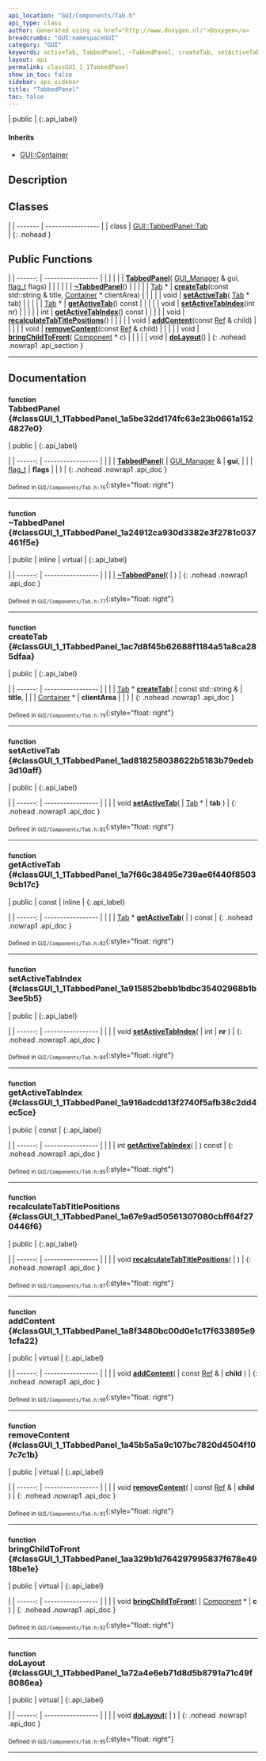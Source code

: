 ```yaml
---
api_location: "GUI/Components/Tab.h"
api_type: class
author: Generated using <a href="http://www.doxygen.nl/">Doxygen</a>
breadcrumbs: "GUI:namespaceGUI"
category: "GUI"
keywords: activeTab, TabbedPanel, ~TabbedPanel, createTab, setActiveTab, getActiveTab, setActiveTabIndex, getActiveTabIndex, recalculateTabTitlePositions, addContent, removeContent, bringChildToFront, doLayout
layout: api
permalink: classGUI_1_1TabbedPanel
show_in_toc: false
sidebar: api_sidebar
title: "TabbedPanel"
toc: false
---
```


| public |
{:.api_label}

#### Inherits

* [GUI::Container](classGUI_1_1Container)


## Description





## Classes

|
| ------- | ----------------- |
| class | [GUI::TabbedPanel::Tab](classGUI_1_1TabbedPanel_1_1Tab) <br/>  |
{: .nohead }


## Public Functions

|
| ------: | ----------------- |
|  | |
|  | **[TabbedPanel](#classGUI_1_1TabbedPanel_1a5be32dd174fc63e23b0661a1524827e0)**( [GUI_Manager](classGUI_1_1GUI%5F%5FManager) & gui,  [flag_t](classGUI_1_1Component#classGUI_1_1Component_1aa86a1fd78119640545900da0f8f620bd)  flags) |
|  | |
|  | **[~TabbedPanel](#classGUI_1_1TabbedPanel_1a24912ca930d3382e3f2781c037461f5e)**() |
|  | |
| [Tab](classGUI_1_1TabbedPanel_1_1Tab) * | **[createTab](#classGUI_1_1TabbedPanel_1ac7d8f45b62688f1184a51a8ca285dfaa)**(const std::string & title,  [Container](classGUI_1_1Container) * clientArea) |
|  | |
| void | **[setActiveTab](#classGUI_1_1TabbedPanel_1ad818258038622b5183b79edeb3d10aff)**( [Tab](classGUI_1_1TabbedPanel_1_1Tab) * tab) |
|  | |
| [Tab](classGUI_1_1TabbedPanel_1_1Tab) * | **[getActiveTab](#classGUI_1_1TabbedPanel_1a7f66c38495e739ae6f440f85039cb17c)**() const |
|  | |
| void | **[setActiveTabIndex](#classGUI_1_1TabbedPanel_1a915852bebb1bdbc35402968b1b3ee5b5)**(int nr) |
|  | |
| int | **[getActiveTabIndex](#classGUI_1_1TabbedPanel_1a916adcdd13f2740f5afb38c2dd4ec5ce)**() const |
|  | |
| void | **[recalculateTabTitlePositions](#classGUI_1_1TabbedPanel_1a67e9ad50561307080cbff64f270446f6)**() |
|  | |
| void | **[addContent](#classGUI_1_1TabbedPanel_1a8f3480bc00d0e1c17f633895e91cfa22)**(const [Ref](classGUI_1_1Component#classGUI_1_1Component_1a9811a53d9b6fcdab386cb3ece74e6bbd) & child) |
|  | |
| void | **[removeContent](#classGUI_1_1TabbedPanel_1a45b5a5a9c107bc7820d4504f107c7c1b)**(const [Ref](classGUI_1_1Component#classGUI_1_1Component_1a9811a53d9b6fcdab386cb3ece74e6bbd) & child) |
|  | |
| void | **[bringChildToFront](#classGUI_1_1TabbedPanel_1aa329b1d764297995837f678e4918be1e)**( [Component](classGUI_1_1Component) * c) |
|  | |
| void | **[doLayout](#classGUI_1_1TabbedPanel_1a72a4e6eb71d8d5b8791a71c49f8086ea)**() |
{: .nohead .nowrap1 .api_section }


-------------------------------------------------------------------

## Documentation

### <small>function</small><br/> TabbedPanel {#classGUI_1_1TabbedPanel_1a5be32dd174fc63e23b0661a1524827e0}

| public |
{:.api_label}

|
| ------: | ----------------- |
|  |
|  **[TabbedPanel](#classGUI_1_1TabbedPanel_1a5be32dd174fc63e23b0661a1524827e0)**( |  [GUI_Manager](classGUI_1_1GUI%5F%5FManager) & | **gui**, |
| |  [flag_t](classGUI_1_1Component#classGUI_1_1Component_1aa86a1fd78119640545900da0f8f620bd)  | **flags** |
|   ) |
{: .nohead .nowrap1 .api_doc }





<sub>Defined in `GUI/Components/Tab.h:76`</sub>{:style="float: right"}

-------------------------------------------------------------------

### <small>function</small><br/> ~TabbedPanel {#classGUI_1_1TabbedPanel_1a24912ca930d3382e3f2781c037461f5e}

| public | inline | virtual |
{:.api_label}

|
| ------: | ----------------- |
|  |
|  **[~TabbedPanel](#classGUI_1_1TabbedPanel_1a24912ca930d3382e3f2781c037461f5e)**( |  ) |
{: .nohead .nowrap1 .api_doc }





<sub>Defined in `GUI/Components/Tab.h:77`</sub>{:style="float: right"}

-------------------------------------------------------------------

### <small>function</small><br/> createTab {#classGUI_1_1TabbedPanel_1ac7d8f45b62688f1184a51a8ca285dfaa}

| public |
{:.api_label}

|
| ------: | ----------------- |
|  |
| [Tab](classGUI_1_1TabbedPanel_1_1Tab) * **[createTab](#classGUI_1_1TabbedPanel_1ac7d8f45b62688f1184a51a8ca285dfaa)**( | const std::string & | **title**, |
| |  [Container](classGUI_1_1Container) * | **clientArea** |
|   ) |
{: .nohead .nowrap1 .api_doc }





<sub>Defined in `GUI/Components/Tab.h:79`</sub>{:style="float: right"}

-------------------------------------------------------------------

### <small>function</small><br/> setActiveTab {#classGUI_1_1TabbedPanel_1ad818258038622b5183b79edeb3d10aff}

| public |
{:.api_label}

|
| ------: | ----------------- |
|  |
| void **[setActiveTab](#classGUI_1_1TabbedPanel_1ad818258038622b5183b79edeb3d10aff)**( |  [Tab](classGUI_1_1TabbedPanel_1_1Tab) * | **tab** ) |
{: .nohead .nowrap1 .api_doc }





<sub>Defined in `GUI/Components/Tab.h:81`</sub>{:style="float: right"}

-------------------------------------------------------------------

### <small>function</small><br/> getActiveTab {#classGUI_1_1TabbedPanel_1a7f66c38495e739ae6f440f85039cb17c}

| public | const | inline |
{:.api_label}

|
| ------: | ----------------- |
|  |
| [Tab](classGUI_1_1TabbedPanel_1_1Tab) * **[getActiveTab](#classGUI_1_1TabbedPanel_1a7f66c38495e739ae6f440f85039cb17c)**( |  ) const |
{: .nohead .nowrap1 .api_doc }





<sub>Defined in `GUI/Components/Tab.h:82`</sub>{:style="float: right"}

-------------------------------------------------------------------

### <small>function</small><br/> setActiveTabIndex {#classGUI_1_1TabbedPanel_1a915852bebb1bdbc35402968b1b3ee5b5}

| public |
{:.api_label}

|
| ------: | ----------------- |
|  |
| void **[setActiveTabIndex](#classGUI_1_1TabbedPanel_1a915852bebb1bdbc35402968b1b3ee5b5)**( | int | **nr** ) |
{: .nohead .nowrap1 .api_doc }





<sub>Defined in `GUI/Components/Tab.h:84`</sub>{:style="float: right"}

-------------------------------------------------------------------

### <small>function</small><br/> getActiveTabIndex {#classGUI_1_1TabbedPanel_1a916adcdd13f2740f5afb38c2dd4ec5ce}

| public | const |
{:.api_label}

|
| ------: | ----------------- |
|  |
| int **[getActiveTabIndex](#classGUI_1_1TabbedPanel_1a916adcdd13f2740f5afb38c2dd4ec5ce)**( |  ) const |
{: .nohead .nowrap1 .api_doc }





<sub>Defined in `GUI/Components/Tab.h:85`</sub>{:style="float: right"}

-------------------------------------------------------------------

### <small>function</small><br/> recalculateTabTitlePositions {#classGUI_1_1TabbedPanel_1a67e9ad50561307080cbff64f270446f6}

| public |
{:.api_label}

|
| ------: | ----------------- |
|  |
| void **[recalculateTabTitlePositions](#classGUI_1_1TabbedPanel_1a67e9ad50561307080cbff64f270446f6)**( |  ) |
{: .nohead .nowrap1 .api_doc }





<sub>Defined in `GUI/Components/Tab.h:87`</sub>{:style="float: right"}

-------------------------------------------------------------------

### <small>function</small><br/> addContent {#classGUI_1_1TabbedPanel_1a8f3480bc00d0e1c17f633895e91cfa22}

| public | virtual |
{:.api_label}

|
| ------: | ----------------- |
|  |
| void **[addContent](#classGUI_1_1TabbedPanel_1a8f3480bc00d0e1c17f633895e91cfa22)**( | const [Ref](classGUI_1_1Component#classGUI_1_1Component_1a9811a53d9b6fcdab386cb3ece74e6bbd) & | **child** ) |
{: .nohead .nowrap1 .api_doc }





<sub>Defined in `GUI/Components/Tab.h:90`</sub>{:style="float: right"}

-------------------------------------------------------------------

### <small>function</small><br/> removeContent {#classGUI_1_1TabbedPanel_1a45b5a5a9c107bc7820d4504f107c7c1b}

| public | virtual |
{:.api_label}

|
| ------: | ----------------- |
|  |
| void **[removeContent](#classGUI_1_1TabbedPanel_1a45b5a5a9c107bc7820d4504f107c7c1b)**( | const [Ref](classGUI_1_1Component#classGUI_1_1Component_1a9811a53d9b6fcdab386cb3ece74e6bbd) & | **child** ) |
{: .nohead .nowrap1 .api_doc }





<sub>Defined in `GUI/Components/Tab.h:91`</sub>{:style="float: right"}

-------------------------------------------------------------------

### <small>function</small><br/> bringChildToFront {#classGUI_1_1TabbedPanel_1aa329b1d764297995837f678e4918be1e}

| public | virtual |
{:.api_label}

|
| ------: | ----------------- |
|  |
| void **[bringChildToFront](#classGUI_1_1TabbedPanel_1aa329b1d764297995837f678e4918be1e)**( |  [Component](classGUI_1_1Component) * | **c** ) |
{: .nohead .nowrap1 .api_doc }





<sub>Defined in `GUI/Components/Tab.h:92`</sub>{:style="float: right"}

-------------------------------------------------------------------

### <small>function</small><br/> doLayout {#classGUI_1_1TabbedPanel_1a72a4e6eb71d8d5b8791a71c49f8086ea}

| public | virtual |
{:.api_label}

|
| ------: | ----------------- |
|  |
| void **[doLayout](#classGUI_1_1TabbedPanel_1a72a4e6eb71d8d5b8791a71c49f8086ea)**( |  ) |
{: .nohead .nowrap1 .api_doc }





<sub>Defined in `GUI/Components/Tab.h:95`</sub>{:style="float: right"}

-------------------------------------------------------------------

